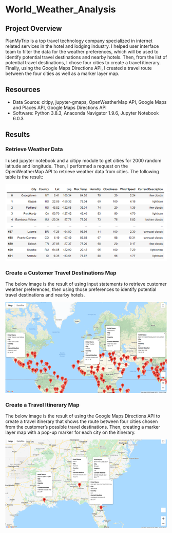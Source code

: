 # World_Weather_Analysis

## Project Overview

PlanMyTrip is a top travel technology company specialized in internet related services in the hotel and lodging industry. I helped user interface team to filter the data for the weather preferences, which will be used to identify potential travel destinations and nearby hotels. Then, from the list of potential travel destinations, I chose four cities to create a travel itinerary. Finally, using the Google Maps Directions API, I created a travel route between the four cities as well as a marker layer map.

## Resources

  - Data Source: citipy, jupyter-gmaps, OpenWeatherMap API, Google Maps and Places API, Google Maps Directions API
  - Software: Python 3.8.3, Anaconda Navigator 1.9.6, Jupyter Notebook 6.0.3

## Results

### Retrieve Weather Data

I used jupyter notebook and a citipy module to get cities for 2000 random latitude and longitude. Then, I performed a request on the OpenWeatherMap API to retrieve weather data from cities. The following table is the result:

![](https://github.com/Nazanin-hub/World_Weather_Analysis/blob/main/Weather_Database/Weather_Database%20Result.png)


### Create a Customer Travel Destinations Map

The below image is the result of using input statements to retrieve customer weather preferences, then using those preferences to identify potential travel destinations and nearby hotels.

![](https://github.com/Nazanin-hub/World_Weather_Analysis/blob/main/Vacation_Search/WeatherPy_vacation_map.png)

### Create a Travel Itinerary Map

The below image is the result of using the Google Maps Directions API to create a travel itinerary that shows the route between four cities chosen from the customer’s possible travel destinations. Then, creating a marker layer map with a pop-up marker for each city on the itinerary.

![](https://github.com/Nazanin-hub/World_Weather_Analysis/blob/main/Vacation_Itinerary/WeatherPy_travel_map_markers.png)
